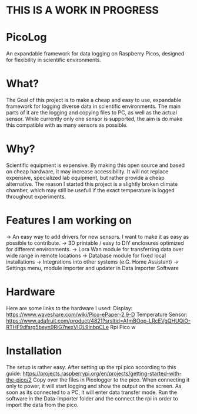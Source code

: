# THIS IS A WORK IN PROGRESS
# PicoLog
An expandable framework for data logging on Raspberry Picos, designed for flexibility in scientific environments.

# What?
The Goal of this project is to make a cheap and easy to use, expandable framework for logging diverse data in scientific environments. The main parts of it are the logging and copying files to PC, as well as the actual sensor. While currently only one sensor is supported, the aim is do make this compatible with as many sensors as possible.

# Why?
Scientific equipment is expensive. By making this open source and based on cheap hardware, it may increase accessibility. It will not replace expensive, specialized lab equipment, but rather provide a cheap alternative. 
The reason I started this project is a slightly broken climate chamber, which may still be usefull if the exact temperature is logged throughout experiments.

# Features I am working on
-> An easy way to add drivers for new sensors. I want to make it as easy as possible to contribute.
-> 3D printable / easy to DIY enclosures optimized for different environments.
-> Lora Wan module for transferring data over wide range in remote locations
-> Database module for fixed local installations
-> Integrations into other systems (e.G. Home Assistant)
-> Settings menu, module importer and updater in Data Importer Software

# Hardware
Here are some links to the hardware I used:
Display:
https://www.waveshare.com/wiki/Pico-ePaper-2.9-D
Temperature Sensor:
https://www.adafruit.com/product/4821?srsltid=AfmBOop-LRcEVgQHUQiO-RTHF9dfsrg5beyn9RiG7nexVIOL9lnbpCLe
Rpi Pico w

# Installation
The setup is rather easy. After setting up the rpi pico according to this guide:
https://projects.raspberrypi.org/en/projects/getting-started-with-the-pico/2
Copy over the files in Picologger to the pico.
When connecting it only to power, it will start logging and show the output on the screen. 
As soon as its connected to a PC, it will enter data transfer mode. Run the software in the Data-Importer folder and the connect the rpi in order to import the data from the pico.
